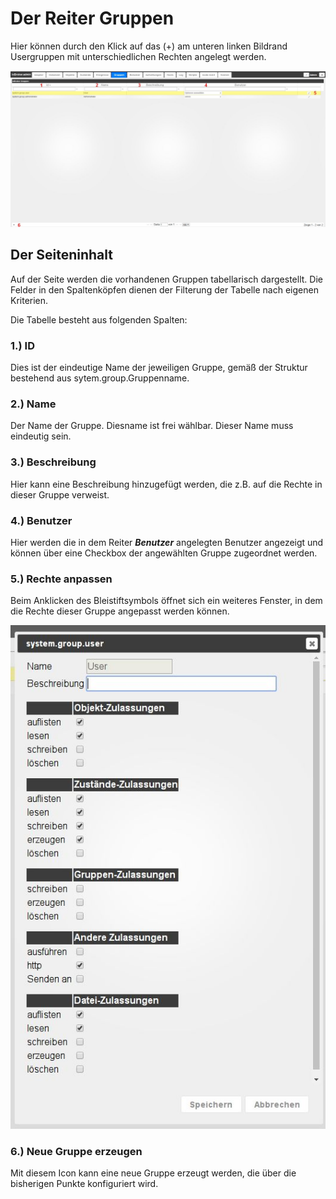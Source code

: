 # Der Reiter Gruppen

Hier können durch den Klick auf das (+) am unteren linken Bildrand Usergruppen mit unterschiedlichen Rechten angelegt werden.

![iobroker_adapter_admin_user_02](img/tab-groups_admin_User_02.jpg)

## Der Seiteninhalt

Auf der Seite werden die vorhandenen Gruppen tabellarisch dargestellt. Die Felder in den Spaltenköpfen dienen der Filterung der Tabelle nach eigenen Kriterien.

Die Tabelle besteht aus folgenden Spalten:

### **1.) ID**

Dies ist der eindeutige Name der jeweiligen Gruppe, gemäß der Struktur bestehend aus sytem.group.Gruppenname.

### **2.) Name**

Der Name der Gruppe. Diesname ist frei wählbar. Dieser Name muss eindeutig sein.

### **3.) Beschreibung**

Hier kann eine Beschreibung hinzugefügt werden, die z.B. auf die Rechte in dieser Gruppe verweist.

### **4.) Benutzer**

Hier werden die in dem Reiter **_Benutzer_** angelegten Benutzer angezeigt und können über eine Checkbox der angewählten Gruppe zugeordnet werden.

### **5.) Rechte anpassen**

Beim Anklicken des Bleistiftsymbols öffnet sich ein weiteres Fenster, in dem die Rechte dieser Gruppe angepasst werden können.

![iobroker_adapter_admin_user_rechte_01](img/tab-groups_User_Rechte_01.jpg)

### **6.) Neue Gruppe erzeugen**

Mit diesem Icon kann eine neue Gruppe erzeugt werden, die über die bisherigen Punkte konfiguriert wird.